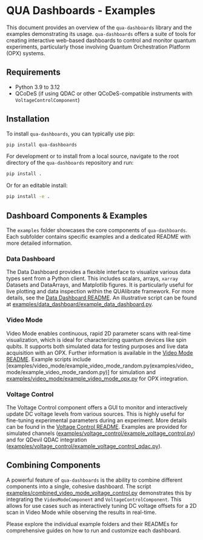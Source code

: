 # QUA Dashboards - Examples

This document provides an overview of the `qua-dashboards` library and the examples demonstrating its usage.
`qua-dashboards` offers a suite of tools for creating interactive web-based dashboards to control and monitor quantum experiments, particularly those involving Quantum Orchestration Platform (OPX) systems.

## Requirements

- Python 3.9 to 3.12
- QCoDeS (if using QDAC or other QCoDeS-compatible instruments with `VoltageControlComponent`)

## Installation

To install `qua-dashboards`, you can typically use pip:

```bash
pip install qua-dashboards
```

For development or to install from a local source, navigate to the root directory of the `qua-dashboards` repository and run:

```bash
pip install .
```

Or for an editable install:

```bash
pip install -e .
```

## Dashboard Components & Examples

The `examples` folder showcases the core components of `qua-dashboards`.
Each subfolder contains specific examples and a dedicated README with more detailed information.

### Data Dashboard

The Data Dashboard provides a flexible interface to visualize various data types sent from a Python client.
This includes scalars, arrays, `xarray` Datasets and DataArrays, and Matplotlib figures.
It is particularly useful for live plotting and data inspection within the QUAlibrate framework.
For more details, see the [Data Dashboard README](./examples/data_dashboard/README.md).
An illustrative script can be found at [examples/data_dashboard/example_data_dashboard.py](examples/data_dashboard/example_data_dashboard.py).

### Video Mode

Video Mode enables continuous, rapid 2D parameter scans with real-time visualization, which is ideal for characterizing quantum devices like spin qubits.
It supports both simulated data for testing purposes and live data acquisition with an OPX.
Further information is available in the [Video Mode README](./examples/video_mode/README.md).
Example scripts include [examples/video_mode/example_video_mode_random.py(examples/video_mode/example_video_mode_random.py)] for simulation and [examples/video_mode/example_video_mode_opx.py](examples/video_mode/example_video_mode_opx.py) for OPX integration.

### Voltage Control

The Voltage Control component offers a GUI to monitor and interactively update DC voltage levels from various sources.
This is highly useful for fine-tuning experimental parameters during an experiment.
More details can be found in the [Voltage Control README](./examples/voltage_control/README.md).
Examples are provided for simulated channels ([examples/voltage_control/example_voltage_control.py](examples/voltage_control/example_voltage_control.py)) and for QDevil QDAC integration ([examples/voltage_control/example_voltage_control_qdac.py](examples/voltage_control/example_voltage_control_qdac.py)).

## Combining Components

A powerful feature of `qua-dashboards` is the ability to combine different components into a single, cohesive dashboard.
The script [examples/combined_video_mode_voltage_control.py](examples/combined_video_mode_voltage_control.py) demonstrates this by integrating the `VideoModeComponent` and `VoltageControlComponent`.
This allows for use cases such as interactively tuning DC voltage offsets for a 2D scan in Video Mode while observing the results in real-time.

Please explore the individual example folders and their READMEs for comprehensive guides on how to run and customize each dashboard.
